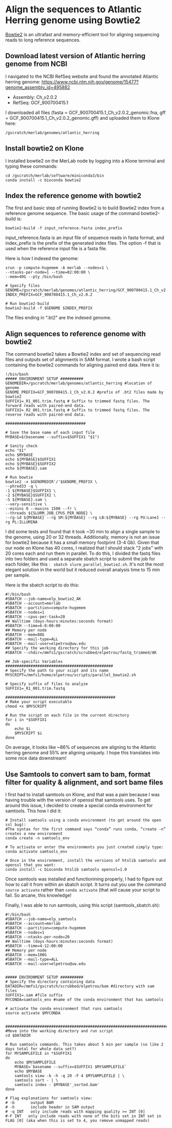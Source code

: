 # Align the sequences to Atlantic Herring genome using Bowtie2

[Bowtie2](http://bowtie-bio.sourceforge.net/bowtie2/manual.shtml#adding-to-path) is an ultrafast and memory-efficient tool for aligning sequencing reads to long reference sequences.

## Download latest version of Atlantic herring genome from NCBI

I navigated to the NCBI RefSeq website and found the annotated Atlantic herring genome: https://www.ncbi.nlm.nih.gov/genome/15477?genome_assembly_id=495882
- Assembly: Ch_v2.0.2
- RefSeq: GCF_900700415.1

I downloaded all files (fasta = GCF_900700415.1_Ch_v2.0.2_genomic.fna, gff = GCF_900700415.1_Ch_v2.0.2_genomic.gff) and uploaded them to Klone here: 

``` /gscratch/merlab/genomes/atlantic_herring ```

 
## Install bowtie2 on Klone

I installed bowtie2 on the MerLab node by logging into a Klone terminal and typing these commands:

```
cd /gscratch/merlab/software/miniconda3/bin
conda install -c bioconda bowtie2
```

## Index the reference genome with bowtie2
The first and basic step of running Bowtie2 is to build Bowtie2 index from a reference genome sequence. The basic usage of the command bowtie2-build is:

```
bowtie2-build -f input_reference.fasta index_prefix

```
input_reference.fasta is an input file of sequence reads in fasta format, and index_prefix is the prefix of the generated index files. The option -f that is used when the reference input file is a fasta file.

Here is how I indexed the genome:

```
srun -p compute-hugemem -A merlab --nodes=1 \
--ntasks-per-node=1 --time=02:00:00 \
--mem=40G --pty /bin/bash

# Specify files
GENOME=/gscratch/merlab/genomes/atlantic_herring/GCF_900700415.1_Ch_v2.0.2_genomic.fna
INDEX_PREFIX=GCF_900700415.1_Ch_v2.0.2

# Run bowtie2-build
bowtie2-build -f $GENOME $INDEX_PREFIX

```
The files ending in ".bt2" are the indexed genome.


## Align sequences to reference genome with bowtie2

The command bowtie2 takes a Bowtie2 index and set of sequencing read files and outputs set of alignments in SAM format. I wrote a bash script containing the bowtie2 commands for aligning paired end data. Here it is:

```
!/bin/bash
##### ENVIRONMENT SETUP ##########
GENOMEDIR=/gscratch/merlab/genomes/atlantic_herring #location of genome
GENOME_PREFIX=GCF_900700415.1_Ch_v2.0.2 #prefix of .bt2 files made by bowtie2
SUFFIX1=_R1_001.trim.fastq # Suffix to trimmed fastq files. The forward reads with paired-end data.
SUFFIX2=_R2_001.trim.fastq # Suffix to trimmed fastq files. The reverse reads with paired-end data.

###################################

# Save the base name of each input file
MYBASE=$(basename --suffix=$SUFFIX1 "$1")

# Sanity check
echo "$1"
echo $MYBASE
echo ${MYBASE}$SUFFIX1
echo ${MYBASE}$SUFFIX2
echo ${MYBASE}.sam

# Run bowtie
bowtie2 -x $GENOMEDIR'/'$GENOME_PREFIX \
--phred33 -q \
-1 ${MYBASE}$SUFFIX1 \
-2 ${MYBASE}$SUFFIX2 \
-S ${MYBASE}.sam \
--very-sensitive \
--minins 0 --maxins 1500 --fr \
--threads ${SLURM_JOB_CPUS_PER_NODE} \
--rg-id ${MYBASE} --rg SM:${MYBASE} --rg LB:${MYBASE} --rg PU:Lane1 --rg PL:ILLUMINA

```

I did some tests and found that it took ~30 min to align a single sample to the genome, using 20 or 32 threads. Additionally, memory is not an issue for bowtie2 because it has a small memory footprint (3-4 Gb). Given that our node on Klone has 40 cores, I realized that I should stack "2 jobs" with 20 cores each and run them in parallel. To do this, I divided the fastq files into two folders and used a separate sbatch script to submit the job for each folder, like this : ` sbatch slurm_parallel_bowtie2.sh`. It's not the most elegant solution in the world but it reduced overall analysis time to 15 min per sample. 

Here is the sbatch script to do this:

```
#!/bin/bash
#SBATCH --job-name=elp_bowtie2_AK
#SBATCH --account=merlab
#SBATCH --partition=compute-hugemem
#SBATCH --nodes=1
#SBATCH --cpus-per-task=20
## Walltime (days-hours:minutes:seconds format)
#SBATCH --time=6-8:00:00
## Memory per node
#SBATCH --mem=80G
#SBATCH --mail-type=ALL
#SBATCH --mail-user=elpetrou@uw.edu
## Specify the working directory for this job
#SBATCH --chdir=/mmfs1/gscratch/scrubbed/elpetrou/fastq_trimmed/AK

## Job-specific Variables
###############################################
# Specify the path to your scipt and its name
MYSCRIPT=/mmfs1/home/elpetrou/scripts/parallel_bowtie2.sh

# Specify suffix of files to analyze
SUFFIX1=_R1_001.trim.fastq

################################################
# Make your script executable
chmod +x $MYSCRIPT

# Run the script on each file in the current directory
for i in *$SUFFIX1
do
	echo $i
	$MYSCRIPT $i
done

```

On average, it looks like ~86% of sequences are aligning to the Atlantic herring genome and 55% are aligning uniquely. I hope this translates into some nice data downstream!

## Use Samtools to convert sam to bam, format filter for quality & alignment, and sort bame files

I first had to install samtools on Klone, and that was a pain because I was having trouble with the version of openssl that samtools uses. To get around this issue, I decided to create a special conda environment for samtools. This how I did it:

```
# Install samtools using a conda environment (to get around the open ssl bug):
#The syntax for the first command says “conda” runs conda, “create -n” creates a new environment
conda create -n samtools_env

# To activate or enter the environments you just created simply type:
conda activate samtools_env

# Once in the environment, install the versions of htslib samtools and openssl that you want:
conda install -c bioconda htslib samtools openssl=1.0

```
Once samtools was installed and functionining properly, I had to figure out how to call it from within an sbatch script. It turns out you use the command `source activate` rather than `conda activate` (that will cause your script to fail. So arcane, this knowledge!

Finally, I was able to run samtools, using this script (samtools_sbatch.sh):


```
#!/bin/bash
#SBATCH --job-name=elp_samtools
#SBATCH --account=merlab
#SBATCH --partition=compute-hugemem
#SBATCH --nodes=1
#SBATCH --ntasks-per-node=20
## Walltime (days-hours:minutes:seconds format)
#SBATCH --time=4-12:00:00
## Memory per node
#SBATCH --mem=100G
#SBATCH --mail-type=ALL
#SBATCH --mail-user=elpetrou@uw.edu


##### ENVIRONMENT SETUP ##########
# Specify the directory containing data
DATADIR=/mmfs1/gscratch/scrubbed/elpetrou/bam #directory with sam files
SUFFIX1=.sam #file suffix
MYCONDA=samtools_env #name of the conda environment that has samtools

# activate the conda environment that runs samtools
source activate $MYCONDA


###################################################################################################################
#Move into the working directory and run script
cd $DATADIR

# Run samtools commands. This takes about 5 min per sample (so like 2 days total for whole data set?)
for MYSAMPLEFILE in *$SUFFIX1
do
    echo $MYSAMPLEFILE
    MYBASE=`basename --suffix=$SUFFIX1 $MYSAMPLEFILE`
    echo $MYBASE
    samtools view -b -h -q 20 -F 4 $MYSAMPLEFILE | \
    samtools sort - | \
    samtools index - $MYBASE'_sorted.bam'
done

# Flag explanations for samtools view:
# -b       output BAM
# -h       include header in SAM output
# -q INT   only include reads with mapping quality >= INT [0]
#-F INT   only include reads with none of the bits set in INT set in FLAG [0] (aka when this is set to 4, you remove unmapped reads)



```

